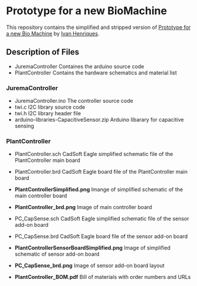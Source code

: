 # Prototype for a new BioMachine

This repository contains the simplified and stripped version of [Prototype for a new Bio Machine](http://ivanhenriques.com/2012/09/25/prototype-for-a-new-biomachine/ "Prototype for a new Bio Machine") by [Ivan Henriques](http://ivanhenriques.com "Ivan Henriques").

## Description of Files

* JuremaController
  Containes the arduino source code
* PlantController
  Contains the hardware schematics and material list

### JuremaController
* JuremaController.ino
  The controller source code
* twi.c 
  I2C library source code
* twi.h
  I2C library header file
* arduino-libraries-CapacitiveSensor.zip
  Arduino libarary for capacitive sensing 

### PlantController
* PlantController.sch
  CadSoft Eagle simplified schematic file of the PlantController main board
* PlantController.brd
  CadSoft Eagle board file of the PlantController main board
* __PlantControllerSimplified.png__
  Imange of simplified schematic of the main controller board
* __PlantController_brd.png__
  Image of main controller board

* PC_CapSense.sch
  CadSoft Eagle simplified schematic file of the sensor add-on board
* PC_CapSense.brd
  CadSoft Eagle board file of the sensor add-on board
* __PlantControllerSensorBoardSimplified.png__
  Image of simplified schematic of sensor add-on board
* __PC_CapSense_brd.png__
  Image of sensor add-on board layout

* __PlantController_BOM.pdf__
  Bill of materials with order numbers and URLs
